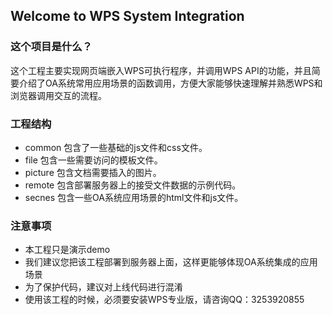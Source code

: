 ## Welcome to WPS System Integration

### 这个项目是什么？

这个工程主要实现网页端嵌入WPS可执行程序，并调用WPS API的功能，并且简要介绍了OA系统常用应用场景的函数调用，方便大家能够快速理解并熟悉WPS和浏览器调用交互的流程。

### 工程结构

* common 	包含了一些基础的js文件和css文件。
* file		包含一些需要访问的模板文件。
* picture	包含文档需要插入的图片。
* remote	包含部署服务器上的接受文件数据的示例代码。
* secnes	包含一些OA系统应用场景的html文件和js文件。

### 注意事项

* 本工程只是演示demo
* 我们建议您把该工程部署到服务器上面，这样更能够体现OA系统集成的应用场景
* 为了保护代码，建议对上线代码进行混淆
* 使用该工程的时候，必须要安装WPS专业版，请咨询QQ：3253920855

